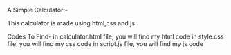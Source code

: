 A Simple Calculator:-

This calculator is made using html,css and js.

Codes To Find-
in calculator.html file, you will find my html code 
in style.css file, you will find my css code
in script.js file, you will find my js code
